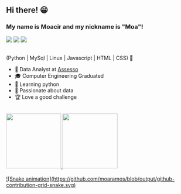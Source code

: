 ## Hi there! 😀
### My name is Moacir and my nickname is "Moa"!

<div>
<a href="https://www.linkedin.com/in/moaramos" target="_blank"><img src="https://img.shields.io/badge/-LinkedIn-%230077B5?style=for-the-badge&logo=linkedin&logoColor=white" target="_blank"></a>
<a href="https://instagram.com/moaramos" target="_blank"><img src="https://img.shields.io/badge/-Instagram-%23E4405F?style=for-the-badge&logo=instagram&logoColor=white" target="_blank"></a>
<a href="https://www.twitch.tv/moaramos" target="_blank"><img src="https://img.shields.io/badge/Twitch-9146FF?style=for-the-badge&logo=twitch&logoColor=white" target="_blank"></a>
</div>

<br>

(Python | MySql | Linux | Javascript | HTML | CSS) 🚀

- 🔭 Data Analyst at <a href="https://www.linkedin.com/in/moaramos" target="_blank">Assesso</a>
- 🎓 Computer Engineering Graduated 
- 🌱 Learning python
- 💖 Passionate about data
- 🏆 Love a good challenge

<br>
<div>
<a href="https://github.com/moaramos">
<img height="150em" src="https://github-readme-stats.vercel.app/api/top-langs/?username=moaramos&layout=compact&langs_count=7&theme=gotham"/>
<img height="150em" src="https://github-readme-stats.vercel.app/api?username=moaramos&show_icons=true&theme=gotham&include_all_commits=true&count_private=true"/>
</div>
  
<br>
![Snake animation](https://github.com/moaramos/blob/output/github-contribution-grid-snake.svg)
